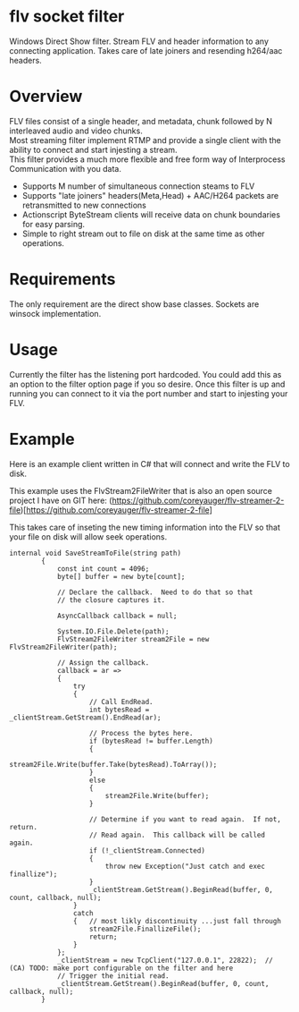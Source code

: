 flv socket filter
=================

Windows Direct Show filter.  Stream FLV and header information to any connecting application.  Takes care of late joiners and resending h264/aac headers.

# Overview
FLV files consist of a single header, and metadata, chunk followed by N interleaved audio and video chunks.  
Most streaming filter implement RTMP and provide a single client with the ability to connect and start injesting a stream.  
This filter provides a much more flexible and free form way of Interprocess Communication with you data.  

* Supports M number of simultaneous connection steams to FLV
* Supports "late joiners" headers(Meta,Head) + AAC/H264 packets are retransmitted to new connections
* Actionscript ByteStream clients will receive data on chunk boundaries for easy parsing.
* Simple to right stream out to file on disk at the same time as other operations.


# Requirements
The only requirement are the direct show base classes.  Sockets are winsock implementation.

# Usage
Currently the filter has the listening port hardcoded.  You could add this as an option to the filter option page 
if you so desire.  Once this filter is up and running you can connect to it via the port number and start to injesting your FLV.

# Example
Here is an example client written in C# that will connect and write the FLV to disk.

This example uses the FlvStream2FileWriter that is also an open source project I have on GIT here:
(https://github.com/coreyauger/flv-streamer-2-file)[https://github.com/coreyauger/flv-streamer-2-file]

This takes care of inseting the new timing information into the FLV so that your file on disk will allow seek operations.

```
internal void SaveStreamToFile(string path)
        {
            const int count = 4096;
            byte[] buffer = new byte[count];

            // Declare the callback.  Need to do that so that
            // the closure captures it.

            AsyncCallback callback = null;

            System.IO.File.Delete(path);
            FlvStream2FileWriter stream2File = new FlvStream2FileWriter(path);

            // Assign the callback.
            callback = ar =>
            {
                try
                {
                    // Call EndRead.
                    int bytesRead = _clientStream.GetStream().EndRead(ar);

                    // Process the bytes here.
                    if (bytesRead != buffer.Length)
                    {
                        stream2File.Write(buffer.Take(bytesRead).ToArray());
                    }
                    else
                    {
                        stream2File.Write(buffer);
                    }

                    // Determine if you want to read again.  If not, return.                
                    // Read again.  This callback will be called again.
                    if (!_clientStream.Connected)
                    {
                        throw new Exception("Just catch and exec finallize");
                    }
                    _clientStream.GetStream().BeginRead(buffer, 0, count, callback, null);
                }
                catch
                {   // most likly discontinuity ...just fall through                   
                    stream2File.FinallizeFile();
                    return;
                }               
            };
            _clientStream = new TcpClient("127.0.0.1", 22822);  // (CA) TODO: make port configurable on the filter and here
            // Trigger the initial read.
            _clientStream.GetStream().BeginRead(buffer, 0, count, callback, null);
        }
```        

